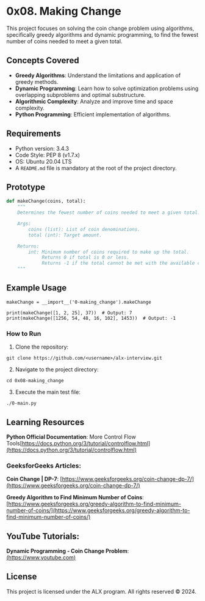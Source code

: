 # 0x08. Making Change

This project focuses on solving the coin change problem using algorithms, specifically greedy algorithms and dynamic programming, to find the fewest number of coins needed to meet a given total.

## Concepts Covered
- **Greedy Algorithms**: Understand the limitations and application of greedy methods.
- **Dynamic Programming**: Learn how to solve optimization problems using overlapping subproblems and optimal substructure.
- **Algorithmic Complexity**: Analyze and improve time and space complexity.
- **Python Programming**: Efficient implementation of algorithms.

## Requirements
- Python version: 3.4.3
- Code Style: PEP 8 (v1.7.x)
- OS: Ubuntu 20.04 LTS
- A `README.md` file is mandatory at the root of the project directory.

## Prototype
```python
def makeChange(coins, total):
    """
    Determines the fewest number of coins needed to meet a given total.

    Args:
        coins (list): List of coin denominations.
        total (int): Target amount.

    Returns:
        int: Minimum number of coins required to make up the total.
             Returns 0 if total is 0 or less.
             Returns -1 if the total cannot be met with the available coins.
    """
```

## Example Usage
```
makeChange = __import__('0-making_change').makeChange

print(makeChange([1, 2, 25], 37))  # Output: 7
print(makeChange([1256, 54, 48, 16, 102], 1453))  # Output: -1
```

### How to Run

1. Clone the repository:
```
git clone https://github.com/<username>/alx-interview.git
```

2. Navigate to the project directory:
```
cd 0x08-making_change
```

3. Execute the main test file:
```
./0-main.py
```


## Learning Resources

**Python Official Documentation**: More Control Flow Tools[https://docs.python.org/3/tutorial/controlflow.html](https://docs.python.org/3/tutorial/controlflow.html)

### GeeksforGeeks Articles:

**Coin Change | DP-7**: [https://www.geeksforgeeks.org/coin-change-dp-7/](https://www.geeksforgeeks.org/coin-change-dp-7/)

**Greedy Algorithm to Find Minimum Number of Coins**: [https://www.geeksforgeeks.org/greedy-algorithm-to-find-minimum-number-of-coins/](https://www.geeksforgeeks.org/greedy-algorithm-to-find-minimum-number-of-coins/)


## YouTube Tutorials:

**Dynamic Programming - Coin Change Problem**: [(https://www.youtube.com)](https://www.youtube.com)

## License

This project is licensed under the ALX program. All rights reserved © 2024.
